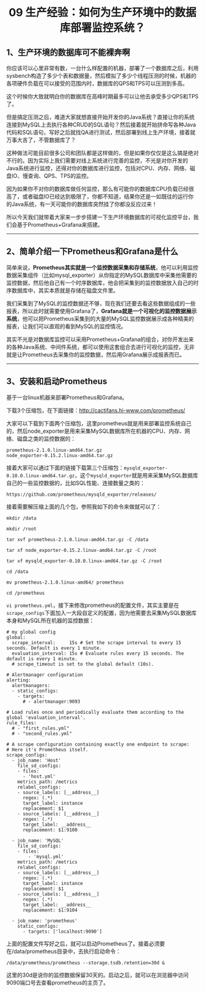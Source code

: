 <h1 align="center">09 生产经验：如何为生产环境中的数据库部署监控系统？</h1>



## 1、生产环境的数据库可不能裸奔啊

你应该可以心里非常有数，一台什么样配置的机器，部署了一个数据库之后，利用sysbench构造了多少个表和数据量，然后模拟了多少个线程压测的时候，机器的各项硬件负载在可以接受的范围内时，数据库的QPS和TPS可以压测到多高。  

这个时候你大致就明白你的数据库在高峰时期最多可以让他去承受多少QPS和TPS了。  

但是搞定压测之后，难道大家就想直接开始开发你的Java系统？直接让你的系统连接到MySQL上去执行各种CRUD的SQL语句？然后接着就开始拼命写各种Java代码和SQL语句，写好之后就找QA进行测试，然后部署到线上生产环境，接着就万事大吉了，不管数据库了？  

这种做法可能目前很多公司和团队都是这样做的，但是如果你仅仅是这么搞是绝对不行的。因为实际上我们需要对线上系统进行完善的监控，不光是对你开发的Java系统进行监控，还得对你的数据库进行监控，包括对CPU、内存、网络、磁盘IO、慢查询、QPS、TPS的监控。  

因为如果你不对你的数据库做任何监控，那么有可能你的数据库CPU负载已经很高了，或者磁盘IO已经达到极限了，你都不知道，结果你还是一如既往的运行你的Java系统，有一天可能你的数据库突然挂了你都没反应过来！  

所以今天我们就带着大家来一步步搭建一下生产环境数据库的可视化监控平台，我们会基于Prometheus+Grafana来搭建。  



***

## 2、简单介绍一下Prometheus和Grafana是什么  

简单来说，**Prometheus其实就是一个监控数据采集和存储系统**，他可以利用监控数据采集组件（比如mysql_exporter）从你指定的MySQL数据库中采集他需要的监控数据，然后他自己有一个时序数据库，他会把采集到的监控数据放入自己的时序数据库中，其实本质就是存储在磁盘文件里。  

我们采集到了MySQL的监控数据还不够，现在我们还要去看这些数据组成的一些报表，所以此时就需要使用Grafana了，**Grafana就是一个可视化的监控数据展示系统**，他可以把Prometheus采集到的大量的MySQL监控数据展示成各种精美的报表，让我们可以直观的看到MySQL的监控情况。  

其实不光是对数据库监控可以采用Prometheus+Grafana的组合，对你开发出来的各种Java系统、中间件系统，都可以使用这套组合去进行可视化的监控，无非就是让Prometheus去采集你的监控数据，然后用Grafana展示成报表而已。  



***

## 3、安装和启动Prometheus  

基于一台linux机器来部署Prometheus和Grafana。

下载3个压缩包，在下面链接：http://cactifans.hi-www.com/prometheus/  

大家可以下载到下面两个压缩包，这里prometheus就是用来部署监控系统自己的，然后node_exporter是用来采集MySQL数据库所在机器的CPU、内存、网络、磁盘之类的监控数据的：  

```
prometheus-2.1.0.linux-amd64.tar.gz
node_exporter-0.15.2.linux-amd64.tar.gz
```

接着大家可以通过下面的链接下载第三个压缩包：`mysqld_exporter-0.10.0.linux-amd64.tar.gz`，这个`mysqld_exporter`就是用来采集MySQL数据库自己的一些监控数据的，比如SQL性能、连接数量之类的：  

```
https://github.com/prometheus/mysqld_exporter/releases/
```

接着需要解压缩上面的几个包，参照我如下的命令来做就可以了：  

```
mkdir /data

mkdir /root

tar xvf prometheus-2.1.0.linux-amd64.tar.gz -C /data

tar xf node_exporter-0.15.2.linux-amd64.tar.gz -C /root

tar xf mysqld_exporter-0.10.0.linux-amd64.tar.gz -C /root

cd /data

mv prometheus-2.1.0.linux-amd64/ prometheus

cd /prometheus

```

`vi prometheus.yml`，接下来修改prometheus的配置文件，其实主要是在`scrape_configs`下面加入一大段自定义的配置，因为他需要去采集MySQL数据库本身和MySQL所在机器的监控数据：

```
# my global config
global:
  scrape_interval:     15s # Set the scrape interval to every 15 seconds. Default is every 1 minute.
  evaluation_interval: 15s # Evaluate rules every 15 seconds. The default is every 1 minute.
  # scrape_timeout is set to the global default (10s).

# Alertmanager configuration
alerting:
  alertmanagers:
  - static_configs:
    - targets:
      # - alertmanager:9093

# Load rules once and periodically evaluate them according to the global 'evaluation_interval'.
rule_files:
  # - "first_rules.yml"
  # - "second_rules.yml"

# A scrape configuration containing exactly one endpoint to scrape:
# Here it's Prometheus itself.
scrape_configs:
  - job_name: 'Host'
    file_sd_configs:
    - files:
      - 'host.yml'
    metrics_path: /metrics
    relabel_configs:
    - source_labels: [__address__]
      regex: (.*)
      target_label: instance
      replacement: $1
    - source_labels: [__address__]
      regex: (.*)
      target_label: __address__
      replacement: $1:9100

  - job_name: 'MySQL'
    file_sd_configs:
    - files:
        - 'mysql.yml'
    metrics_path: /metrics
    relabel_configs:
    - source_labels: [__address__]
      regex: (.*)
      target_label: instance
      replacement: $1
    - source_labels: [__address__]
      regex: (.*)
      target_label: __address__
      replacement: $1:9104

  - job_name: 'prometheus'
    static_configs:
      - targets: ['localhost:9090']
```

上面的配置文件写好之后，就可以启动Prometheus了。接着必须要在/data/prometheus目录中，去执行启动命令：

```
/data/prometheus/prometheus --storage.tsdb.retention=30d &
```

这里的30d是说你的监控数据保留30天的。启动之后，就可以在浏览器中访问9090端口号去查看prometheus的主页了。

